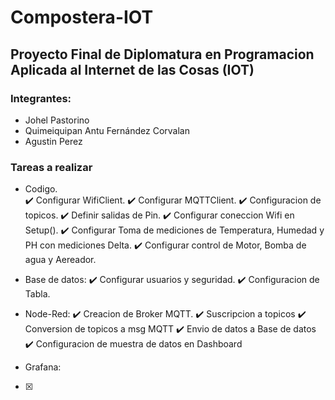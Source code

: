 # Compostera-IOT
## Proyecto Final de Diplomatura en Programacion Aplicada al Internet de las Cosas (IOT)

### Integrantes:
* Johel Pastorino
* Quimeiquipan Antu Fernández Corvalan
* Agustin Perez

### Tareas a realizar 
* Codigo.  
:heavy_check_mark: Configurar WifiClient.
:heavy_check_mark: Configurar MQTTClient.
:heavy_check_mark: Configuracion de topicos.
:heavy_check_mark: Definir salidas de Pin.
:heavy_check_mark: Configurar coneccion Wifi en Setup().
:heavy_check_mark: Configurar Toma de mediciones de Temperatura, Humedad y PH con mediciones Delta.
:heavy_check_mark: Configurar control de Motor, Bomba de agua y Aereador.

* Base de datos:
:heavy_check_mark: Configurar usuarios y seguridad.
:heavy_check_mark: Configuracion de Tabla.

* Node-Red:
:heavy_check_mark: Creacion de Broker MQTT.
:heavy_check_mark: Suscripcion a topicos 
:heavy_check_mark: Conversion de topicos a msg MQTT
:heavy_check_mark: Envio de datos a Base de datos
:heavy_check_mark: Configuracion de muestra de datos en Dashboard 

* Grafana:
- [x] 





